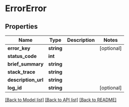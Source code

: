 # ErrorError

## Properties
Name | Type | Description | Notes
------------ | ------------- | ------------- | -------------
**error_key** | **string** |  | [optional] 
**status_code** | **int** |  | 
**brief_summary** | **string** |  | 
**stack_trace** | **string** |  | 
**description_url** | **string** |  | 
**log_id** | **string** |  | [optional] 

[[Back to Model list]](../README.md#documentation-for-models) [[Back to API list]](../README.md#documentation-for-api-endpoints) [[Back to README]](../README.md)


